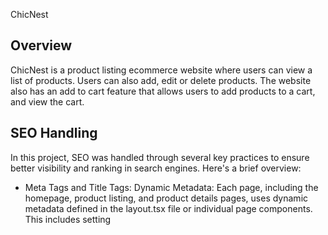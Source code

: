 ChicNest

## Overview

ChicNest is a product listing ecommerce website where users can view a list of products. Users can also add, edit or delete products. The website also has an add to cart feature that allows users to add products to a cart, and view the cart.

## SEO Handling

In this project, SEO was handled through several key practices to ensure better visibility and ranking in search engines. Here's a brief overview:

- Meta Tags and Title Tags:
   Dynamic Metadata: Each page, including the homepage, product listing, and product details pages, uses dynamic metadata defined in the layout.tsx file or individual page components. This includes setting <title> and <meta> tags using the next/head component to provide relevant information for search engines.

- Open Graph Tags:
   Social Media Optimization: Open Graph tags are included to enhance how the content appears when shared on social media platforms. This is handled by adding appropriate <meta property="og:*" content="*"/> tags in the <Head> section of each page to control the appearance of links.
   
- Dynamic SEO Content:
   Product Pages: The SEO content for each product page is dynamically generated based on the product's details, such as its title, description, and other relevant information. This is achieved by setting the meta tags dynamically within the product details page component.

- Sitemap and robots.txt:
   Sitemap: A sitemap file is created to help search engines index the pages of the website more efficiently. This file lists all the important pages and is typically located at /sitemap.xml.
   robots.txt: A robots.txt file is configured to guide search engine crawlers on which pages or sections of the site should be crawled or avoided. This helps in managing the indexing of the site.

- Mobile Optimization:
   Responsive Design: The website is optimized for mobile devices using Tailwind CSS's utility-first approach to ensure that the site looks and performs well on various screen sizes. This includes responsive layouts and media queries to adjust content presentation.

- Performance Optimization:
   Page Load Speed: Techniques such as lazy loading images and using Next.js's built-in image optimization help in reducing page load times, which is beneficial for both SEO and user experience.

## How to set up and run app locally

- Clone the repository from 'https://github.com/meenarh/chicnest/' onto your computer.
- Open cloned project with Visual Studio Code or any preffered code editor.
- Using the terminal, run `npm install` or `npm i` to install necessary dependencies.
- Run `npm run dev` to start the localhost server.
- The application will run on 'localhost:3000', click on the link in your terminal or type it in your browser.


